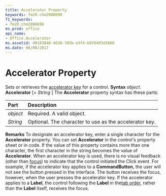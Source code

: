 ```yaml
---
title: Accelerator Property
keywords: fm20.chm2000690
f1_keywords:
- fm20.chm2000690
ms.prod: office
api_name:
- Office.Accelerator
ms.assetid: d9183848-4638-745b-e3f4-b076493d3668
ms.date: 06/08/2017
---
```



# Accelerator Property



Sets or retrieves the [accelerator key](glossary-vba.md) for a control.
 **Syntax**
 _object_. **Accelerator** [= _String_ ]
The **Accelerator** property syntax has these parts:


|**Part**|**Description**|
|:-----|:-----|
| _object_|Required. A valid object.|
| _String_|Optional. The character to use as the accelerator key.|
 **Remarks**
To designate an accelerator key, enter a single character for the **Accelerator** property. You can set **Accelerator** in the control's property sheet or in code. If the value of this property contains more than one character, the first character in the string becomes the value of **Accelerator**.
When an accelerator key is used, there is no visual feedback (other than [focus](vbe-glossary.md)) to indicate that the control initiated the Click event. For example, if the accelerator key applies to a **CommandButton**, the user will not see the button pressed in the interface. The button receives the focus, however, when the user presses the accelerator key.
If the accelerator applies to a **Label**, the control following the **Label** in the[tab order](vbe-glossary.md), rather than the **Label** itself, receives the focus.

